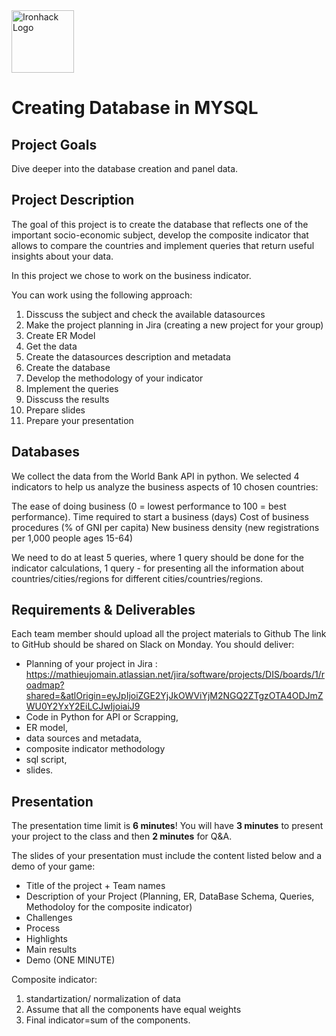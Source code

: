 <img src="https://bit.ly/2VnXWr2" alt="Ironhack Logo" width="100"/>

# Creating Database in MYSQL

## Project Goals
Dive deeper into the database creation and panel data.


## Project Description
The goal of this project is to create the database that reflects one of the important socio-economic subject, develop the composite indicator that allows to compare the countries and implement queries that return useful insights about your data.

In this project we chose to work on the business indicator.

You can work using the following approach:
1. Disscuss the subject and check the available datasources
2. Make the project planning in Jira (creating a new project for your group)
3. Create ER Model
4. Get the data
5. Create the datasources description and metadata
6. Create the database
7. Develop the methodology of your indicator
8. Implement the queries
9. Disscuss the results
10. Prepare slides
11. Prepare your presentation

## Databases
We collect the data from the World Bank API in python. We selected 4 indicators to help us analyze the business aspects of 10 chosen countries:

The ease of doing business (0 = lowest performance to 100 = best performance).
Time required to start a business (days)
Cost of business procedures (% of GNI per capita)
New business density (new registrations per 1,000 people ages 15-64)

We need to do at least 5 queries, where 1 query should be done for the indicator calculations, 1 query - for presenting all the information about countries/cities/regions for different cities/countries/regions.

## Requirements & Deliverables
Each team member should upload all the project materials to Github
The link to GitHub should be shared on Slack on Monday.
You should deliver:
- Planning of your project in Jira : https://mathieujomain.atlassian.net/jira/software/projects/DIS/boards/1/roadmap?shared=&atlOrigin=eyJpIjoiZGE2YjJkOWViYjM2NGQ2ZTgzOTA4ODJmZWU0Y2YxY2EiLCJwIjoiaiJ9 
- Code in Python for API or Scrapping, 
- ER model,
- data sources and metadata, 
- composite indicator methodology
- sql script,
- slides.

## Presentation
The presentation time limit is **6 minutes**! You will have **3 minutes** to present your project to the class and then **2 minutes** for Q&A. 

The slides of your presentation must include the content listed below and a demo of your game:

* Title of the project + Team names
* Description of your Project  (Planning, ER, DataBase Schema, Queries, Methodoloy for the composite indicator)
* Challenges  
* Process  
* Highlights
* Main results  
* Demo (ONE MINUTE)

Composite indicator: 
1. standartization/ normalization of data
2. Assume that all the components have equal weights
3. Final indicator=sum of the components.




